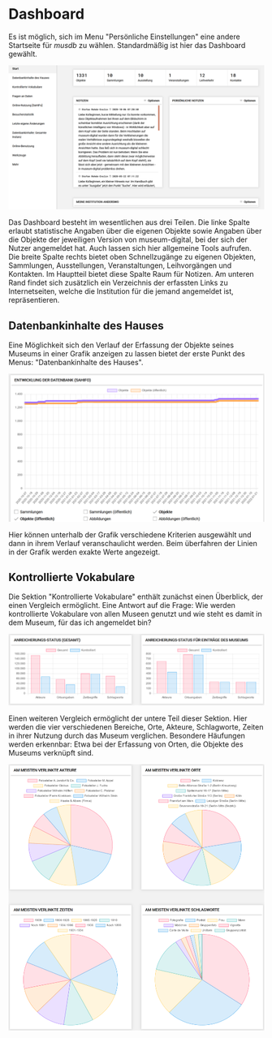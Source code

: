 # Dashboard

Es ist möglich, sich im Menu "Persönliche Einstellungen" eine andere Startseite für *musdb* zu wählen. Standardmäßig ist hier das Dashboard gewählt.

![Das Dashboard von musdb](../../assets/musdb/navigation/dashboard_focus.png "Dashboard von musdb")

Das Dashboard besteht im wesentlichen aus drei Teilen. Die linke Spalte erlaubt statistische Angaben über die eigenen Objekte sowie Angaben über die Objekte der jeweiligen Version von museum-digital, bei der sich der Nutzer angemeldet hat. Auch lassen sich hier allgemeine Tools aufrufen. Die breite Spalte rechts bietet oben Schnellzugänge zu eigenen Objekten, Sammlungen, Ausstellungen, Veranstaltungen, Leihvorgängen und Kontakten. Im Hauptteil bietet diese Spalte Raum für Notizen. Am unteren Rand findet sich zusätzlich ein Verzeichnis der erfassten Links zu Internetseiten, welche die Institution für die jemand angemeldet ist, repräsentieren.

## Datenbankinhalte des Hauses

Eine Möglichkeit sich den Verlauf der Erfassung der Objekte seines Museums in einer Grafik anzeigen zu lassen bietet der erste Punkt des Menus: "Datenbankinhalte des Hauses".

![Verlauf der Erfassung](../../assets/musdb/navigation/eigene_inhalte.png "Entwicklung der Erfassung (Museumsweit)")

Hier können unterhalb der Grafik verschiedene Kriterien ausgewählt und dann in ihrem Verlauf veranschaulicht werden. Beim überfahren der Linien in der Grafik werden exakte Werte angezeigt.

## Kontrollierte Vokabulare

Die Sektion "Kontrollierte Vokabulare" enthält zunächst einen Überblick, der einen Vergleich ermöglicht. Eine Antwort auf die Frage: Wie werden kontrollierte Vokabulare von allen Museen genutzt und wie steht es damit in dem Museum, für das ich angemeldet bin?

![Vergleich der Nutzung kontrolliertes Vokabulars](../../assets/musdb/navigation/konrollierte_vokabulare1.png "Nutzung kontrollierten Vokabulars - Vergleich: Gesamt - Museum")

Einen weiteren Vergleich ermöglicht der untere Teil dieser Sektion. Hier werden die vier verschiedenen Bereiche, Orte, Akteure, Schlagworte, Zeiten in ihrer Nutzung durch das Museum verglichen. Besondere Häufungen werden erkennbar: Etwa bei der Erfassung von Orten, die Objekte des Museums verknüpft sind.

![Vergleich der Nutzung der verschiedenen kontrollierte Vokabulare](../../assets/musdb/navigation/konrollierte_vokabulare2.png "Nutzung kontrollierten Vokabulars - Vergleich der Vokabulare")
